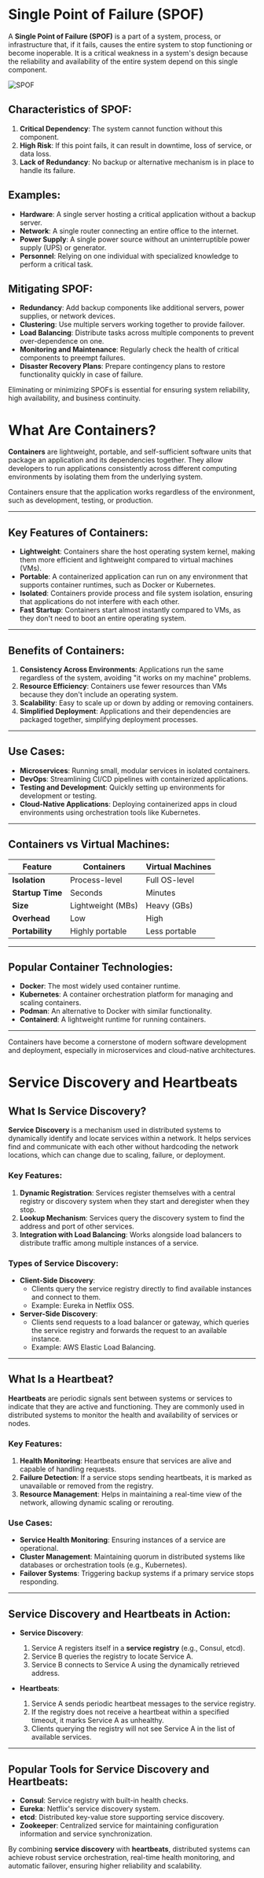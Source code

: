 # Single Point of Failure (SPOF)

A **Single Point of Failure (SPOF)** is a part of a system, process, or infrastructure that, if it fails, causes the entire system to stop functioning or become inoperable. It is a critical weakness in a system's design because the reliability and availability of the entire system depend on this single component.

![SPOF](https://github.com/user-attachments/assets/5bb17429-b799-4ccb-8596-498034b15f45)

## Characteristics of SPOF:
1. **Critical Dependency**: The system cannot function without this component.
2. **High Risk**: If this point fails, it can result in downtime, loss of service, or data loss.
3. **Lack of Redundancy**: No backup or alternative mechanism is in place to handle its failure.

## Examples:
- **Hardware**: A single server hosting a critical application without a backup server.
- **Network**: A single router connecting an entire office to the internet.
- **Power Supply**: A single power source without an uninterruptible power supply (UPS) or generator.
- **Personnel**: Relying on one individual with specialized knowledge to perform a critical task.

## Mitigating SPOF:
- **Redundancy**: Add backup components like additional servers, power supplies, or network devices.
- **Clustering**: Use multiple servers working together to provide failover.
- **Load Balancing**: Distribute tasks across multiple components to prevent over-dependence on one.
- **Monitoring and Maintenance**: Regularly check the health of critical components to preempt failures.
- **Disaster Recovery Plans**: Prepare contingency plans to restore functionality quickly in case of failure.

Eliminating or minimizing SPOFs is essential for ensuring system reliability, high availability, and business continuity.

# What Are Containers?

**Containers** are lightweight, portable, and self-sufficient software units that package an application and its dependencies together. They allow developers to run applications consistently across different computing environments by isolating them from the underlying system.

Containers ensure that the application works regardless of the environment, such as development, testing, or production.

---

## Key Features of Containers:
- **Lightweight**: Containers share the host operating system kernel, making them more efficient and lightweight compared to virtual machines (VMs).
- **Portable**: A containerized application can run on any environment that supports container runtimes, such as Docker or Kubernetes.
- **Isolated**: Containers provide process and file system isolation, ensuring that applications do not interfere with each other.
- **Fast Startup**: Containers start almost instantly compared to VMs, as they don't need to boot an entire operating system.

---

## Benefits of Containers:
1. **Consistency Across Environments**: Applications run the same regardless of the system, avoiding "it works on my machine" problems.
2. **Resource Efficiency**: Containers use fewer resources than VMs because they don't include an operating system.
3. **Scalability**: Easy to scale up or down by adding or removing containers.
4. **Simplified Deployment**: Applications and their dependencies are packaged together, simplifying deployment processes.

---

## Use Cases:
- **Microservices**: Running small, modular services in isolated containers.
- **DevOps**: Streamlining CI/CD pipelines with containerized applications.
- **Testing and Development**: Quickly setting up environments for development or testing.
- **Cloud-Native Applications**: Deploying containerized apps in cloud environments using orchestration tools like Kubernetes.

---

## Containers vs Virtual Machines:

| **Feature**           | **Containers**               | **Virtual Machines**          |
|------------------------|------------------------------|--------------------------------|
| **Isolation**          | Process-level               | Full OS-level                 |
| **Startup Time**       | Seconds                     | Minutes                       |
| **Size**               | Lightweight (MBs)           | Heavy (GBs)                   |
| **Overhead**           | Low                         | High                          |
| **Portability**        | Highly portable             | Less portable                 |

---

## Popular Container Technologies:
- **Docker**: The most widely used container runtime.
- **Kubernetes**: A container orchestration platform for managing and scaling containers.
- **Podman**: An alternative to Docker with similar functionality.
- **Containerd**: A lightweight runtime for running containers.

---

Containers have become a cornerstone of modern software development and deployment, especially in microservices and cloud-native architectures.

# Service Discovery and Heartbeats

## What Is Service Discovery?

**Service Discovery** is a mechanism used in distributed systems to dynamically identify and locate services within a network. It helps services find and communicate with each other without hardcoding the network locations, which can change due to scaling, failure, or deployment.

### Key Features:
1. **Dynamic Registration**: Services register themselves with a central registry or discovery system when they start and deregister when they stop.
2. **Lookup Mechanism**: Services query the discovery system to find the address and port of other services.
3. **Integration with Load Balancing**: Works alongside load balancers to distribute traffic among multiple instances of a service.

### Types of Service Discovery:
- **Client-Side Discovery**: 
  - Clients query the service registry directly to find available instances and connect to them. 
  - Example: Eureka in Netflix OSS.
- **Server-Side Discovery**: 
  - Clients send requests to a load balancer or gateway, which queries the service registry and forwards the request to an available instance. 
  - Example: AWS Elastic Load Balancing.

---

## What Is a Heartbeat?

**Heartbeats** are periodic signals sent between systems or services to indicate that they are active and functioning. They are commonly used in distributed systems to monitor the health and availability of services or nodes.

### Key Features:
1. **Health Monitoring**: Heartbeats ensure that services are alive and capable of handling requests.
2. **Failure Detection**: If a service stops sending heartbeats, it is marked as unavailable or removed from the registry.
3. **Resource Management**: Helps in maintaining a real-time view of the network, allowing dynamic scaling or rerouting.

### Use Cases:
- **Service Health Monitoring**: Ensuring instances of a service are operational.
- **Cluster Management**: Maintaining quorum in distributed systems like databases or orchestration tools (e.g., Kubernetes).
- **Failover Systems**: Triggering backup systems if a primary service stops responding.

---

## Service Discovery and Heartbeats in Action:
- **Service Discovery**:
  1. Service A registers itself in a **service registry** (e.g., Consul, etcd).
  2. Service B queries the registry to locate Service A.
  3. Service B connects to Service A using the dynamically retrieved address.

- **Heartbeats**:
  1. Service A sends periodic heartbeat messages to the service registry.
  2. If the registry does not receive a heartbeat within a specified timeout, it marks Service A as unhealthy.
  3. Clients querying the registry will not see Service A in the list of available services.

---

## Popular Tools for Service Discovery and Heartbeats:
- **Consul**: Service registry with built-in health checks.
- **Eureka**: Netflix's service discovery system.
- **etcd**: Distributed key-value store supporting service discovery.
- **Zookeeper**: Centralized service for maintaining configuration information and service synchronization.

By combining **service discovery** with **heartbeats**, distributed systems can achieve robust service orchestration, real-time health monitoring, and automatic failover, ensuring higher reliability and scalability.

